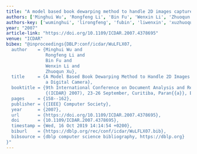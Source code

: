 ```yaml
---
title: "A model based book dewarping method to handle 2D images captured by a digital camera"
authors: ['Minghui Wu', 'Rongfeng Li', 'Bin Fu', 'Wenxin Li', 'Zhuoqun Xu']
authors-key: ['wuminghui', 'lirongfeng', 'fubin', 'liwenxin', 'xuzhuoqun']
year: "2007"
article-link: "https://doi.org/10.1109/ICDAR.2007.4378695"
venue: "ICDAR"
bibex: "@inproceedings{DBLP:conf/icdar/WuLFLX07,
  author    = {Minghui Wu and
               Rongfeng Li and
               Bin Fu and
               Wenxin Li and
               Zhuoqun Xu},
  title     = {A Model Based Book Dewarping Method to Handle 2D Images Captured by
               a Digital Camera},
  booktitle = {9th International Conference on Document Analysis and Recognition
               {(ICDAR} 2007), 23-26 September, Curitiba, Paran{{a}}, Brazil},
  pages     = {158--162},
  publisher = {{IEEE} Computer Society},
  year      = {2007},
  url       = {https://doi.org/10.1109/ICDAR.2007.4378695},
  doi       = {10.1109/ICDAR.2007.4378695},
  timestamp = {Wed, 16 Oct 2019 14:14:54 +0200},
  biburl    = {https://dblp.org/rec/conf/icdar/WuLFLX07.bib},
  bibsource = {dblp computer science bibliography, https://dblp.org}
}"
---
```

